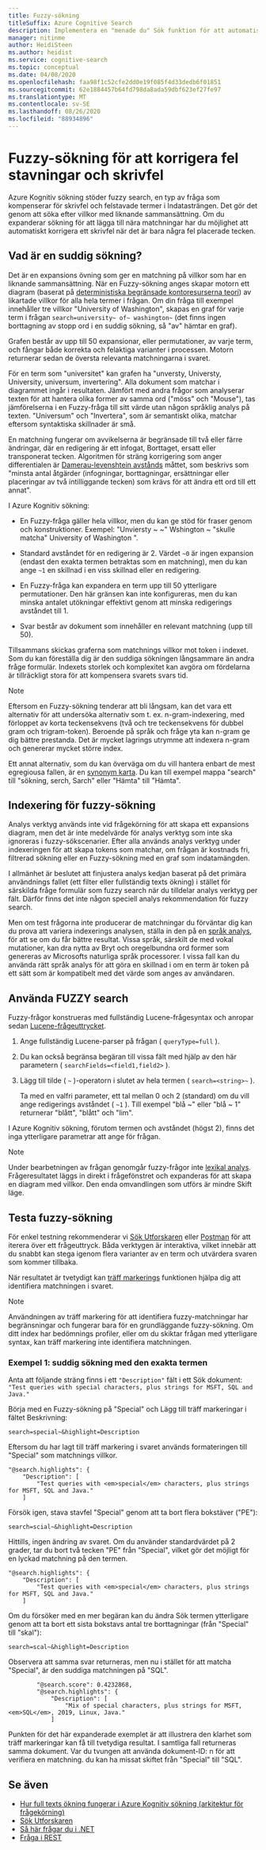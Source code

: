 ```yaml
---
title: Fuzzy-sökning
titleSuffix: Azure Cognitive Search
description: Implementera en "menade du" Sök funktion för att automatiskt korrigera en felstavad term eller skrivfel.
manager: nitinme
author: HeidiSteen
ms.author: heidist
ms.service: cognitive-search
ms.topic: conceptual
ms.date: 04/08/2020
ms.openlocfilehash: faa98f1c52cfe2dd0e19f085f4d33dedb6f01851
ms.sourcegitcommit: 62e1884457b64fd798da8ada59dbf623ef27fe97
ms.translationtype: MT
ms.contentlocale: sv-SE
ms.lasthandoff: 08/26/2020
ms.locfileid: "88934896"
---
```

# <a name="fuzzy-search-to-correct-misspellings-and-typos"></a>Fuzzy-sökning för att korrigera fel stavningar och skrivfel

Azure Kognitiv sökning stöder fuzzy search, en typ av fråga som kompenserar för skrivfel och felstavade termer i Indatasträngen. Det gör det genom att söka efter villkor med liknande sammansättning. Om du expanderar sökning för att lägga till nära matchningar har du möjlighet att automatiskt korrigera ett skrivfel när det är bara några fel placerade tecken. 

## <a name="what-is-fuzzy-search"></a>Vad är en suddig sökning?

Det är en expansions övning som ger en matchning på villkor som har en liknande sammansättning. När en Fuzzy-sökning anges skapar motorn ett diagram (baserat på [deterministiska begränsade kontoresurserna teori](https://en.wikipedia.org/wiki/Deterministic_finite_automaton)) av likartade villkor för alla hela termer i frågan. Om din fråga till exempel innehåller tre villkor "University of Washington", skapas en graf för varje term i frågan `search=university~ of~ washington~` (det finns ingen borttagning av stopp ord i en suddig sökning, så "av" hämtar en graf).

Grafen består av upp till 50 expansionar, eller permutationer, av varje term, och fångar både korrekta och felaktiga varianter i processen. Motorn returnerar sedan de översta relevanta matchningarna i svaret. 

För en term som "universitet" kan grafen ha "unversty, Universty, University, universum, invertering". Alla dokument som matchar i diagrammet ingår i resultaten. Jämfört med andra frågor som analyserar texten för att hantera olika former av samma ord ("möss" och "Mouse"), tas jämförelserna i en Fuzzy-fråga till sitt värde utan någon språklig analys på texten. "Universum" och "Invertera", som är semantiskt olika, matchar eftersom syntaktiska skillnader är små.

En matchning fungerar om avvikelserna är begränsade till två eller färre ändringar, där en redigering är ett infogat, Borttaget, ersatt eller transponerat tecken. Algoritmen för sträng korrigering som anger differentialen är [Damerau-levenshtein avstånds](https://en.wikipedia.org/wiki/Damerau%E2%80%93Levenshtein_distance) måttet, som beskrivs som "minsta antal åtgärder (infogningar, borttagningar, ersättningar eller placeringar av två intilliggande tecken) som krävs för att ändra ett ord till ett annat". 

I Azure Kognitiv sökning:

+ En Fuzzy-fråga gäller hela villkor, men du kan ge stöd för fraser genom och konstruktioner. Exempel: "Unviersty ~ ~" Wshington ~ "skulle matcha" University of Washington ".

+ Standard avståndet för en redigering är 2. Värdet `~0` är ingen expansion (endast den exakta termen betraktas som en matchning), men du kan ange `~1` en skillnad i en viss skillnad eller en redigering. 

+ En Fuzzy-fråga kan expandera en term upp till 50 ytterligare permutationer. Den här gränsen kan inte konfigureras, men du kan minska antalet utökningar effektivt genom att minska redigerings avståndet till 1.

+ Svar består av dokument som innehåller en relevant matchning (upp till 50).

Tillsammans skickas graferna som matchnings villkor mot token i indexet. Som du kan föreställa dig är den suddiga sökningen långsammare än andra fråge formulär. Indexets storlek och komplexitet kan avgöra om fördelarna är tillräckligt stora för att kompensera svarets svars tid.

> [!NOTE]
> Eftersom en Fuzzy-sökning tenderar att bli långsam, kan det vara ett alternativ för att undersöka alternativ som t. ex. n-gram-indexering, med förloppet av korta teckensekvens (två och tre teckensekvens för dubbel gram och trigram-token). Beroende på språk och fråge yta kan n-gram ge dig bättre prestanda. Det är mycket lagrings utrymme att indexera n-gram och genererar mycket större index.
>
> Ett annat alternativ, som du kan överväga om du vill hantera enbart de mest egregiousa fallen, är en [synonym karta](search-synonyms.md). Du kan till exempel mappa "search" till "sökning, serch, Sarch" eller "Hämta" till "Hämta".

## <a name="indexing-for-fuzzy-search"></a>Indexering för fuzzy-sökning

Analys verktyg används inte vid frågekörning för att skapa ett expansions diagram, men det är inte medelvärde för analys verktyg som inte ska ignoreras i fuzzy-sökscenarier. Efter alla används analys verktyg under indexeringen för att skapa tokens som matchar, om frågan är kostnads fri, filtrerad sökning eller en Fuzzy-sökning med en graf som indatamängden. 

I allmänhet är beslutet att finjustera analys kedjan baserat på det primära användnings fallet (ett filter eller fullständig texts ökning) i stället för särskilda fråge formulär som fuzzy search när du tilldelar analys verktyg per fält. Därför finns det inte någon speciell analys rekommendation för fuzzy search. 

Men om test frågorna inte producerar de matchningar du förväntar dig kan du prova att variera indexerings analysen, ställa in den på en [språk analys](index-add-language-analyzers.md), för att se om du får bättre resultat. Vissa språk, särskilt de med vokal mutationer, kan dra nytta av Bryt och oregelbundna ord former som genereras av Microsofts naturliga språk processorer. I vissa fall kan du använda rätt språk analys för att göra en skillnad i om en term är token på ett sätt som är kompatibelt med det värde som anges av användaren.

## <a name="how-to-use-fuzzy-search"></a>Använda FUZZY search

Fuzzy-frågor konstrueras med fullständig Lucene-frågesyntax och anropar sedan [Lucene-frågeuttrycket](https://lucene.apache.org/core/6_6_1/queryparser/org/apache/lucene/queryparser/classic/package-summary.html).

1. Ange fullständig Lucene-parser på frågan ( `queryType=full` ).

1. Du kan också begränsa begäran till vissa fält med hjälp av den här parametern ( `searchFields=<field1,field2>` ). 

1. Lägg till tilde ( `~` )-operatorn i slutet av hela termen ( `search=<string>~` ).

   Ta med en valfri parameter, ett tal mellan 0 och 2 (standard) om du vill ange redigerings avståndet ( `~1` ). Till exempel "blå ~" eller "blå ~ 1" returnerar "blått", "blått" och "lim".

I Azure Kognitiv sökning, förutom termen och avståndet (högst 2), finns det inga ytterligare parametrar att ange för frågan.

> [!NOTE]
> Under bearbetningen av frågan genomgår fuzzy-frågor inte [lexikal analys](search-lucene-query-architecture.md#stage-2-lexical-analysis). Frågeresultatet läggs in direkt i frågefönstret och expanderas för att skapa en diagram med villkor. Den enda omvandlingen som utförs är mindre Skift läge.

## <a name="testing-fuzzy-search"></a>Testa fuzzy-sökning

För enkel testning rekommenderar vi [Sök Utforskaren](search-explorer.md) eller [Postman](search-get-started-postman.md) för att iterera över ett frågeuttryck. Båda verktygen är interaktiva, vilket innebär att du snabbt kan stega igenom flera varianter av en term och utvärdera svaren som kommer tillbaka.

När resultatet är tvetydigt kan [träff markerings](search-pagination-page-layout.md#hit-highlighting) funktionen hjälpa dig att identifiera matchningen i svaret. 

> [!Note]
> Användningen av träff markering för att identifiera fuzzy-matchningar har begränsningar och fungerar bara för en grundläggande fuzzy-sökning. Om ditt index har bedömnings profiler, eller om du skiktar frågan med ytterligare syntax, kan träff markering inte identifiera matchningen. 

### <a name="example-1-fuzzy-search-with-the-exact-term"></a>Exempel 1: suddig sökning med den exakta termen

Anta att följande sträng finns i ett `"Description"` fält i ett Sök dokument: `"Test queries with special characters, plus strings for MSFT, SQL and Java."`

Börja med en Fuzzy-sökning på "Special" och Lägg till träff markeringar i fältet Beskrivning:

```console
search=special~&highlight=Description
```

Eftersom du har lagt till träff markering i svaret används formateringen till "Special" som matchnings villkor.

```output
"@search.highlights": {
    "Description": [
        "Test queries with <em>special</em> characters, plus strings for MSFT, SQL and Java."
    ]
```

Försök igen, stava stavfel "Special" genom att ta bort flera bokstäver ("PE"):

```console
search=scial~&highlight=Description
```

Hittills, ingen ändring av svaret. Om du använder standardvärdet på 2 grader, tar du bort två tecken "PE" från "Special", vilket gör det möjligt för en lyckad matchning på den termen.

```output
"@search.highlights": {
    "Description": [
        "Test queries with <em>special</em> characters, plus strings for MSFT, SQL and Java."
    ]
```

Om du försöker med en mer begäran kan du ändra Sök termen ytterligare genom att ta bort ett sista bokstavs antal tre borttagningar (från "Special" till "skal"):

```console
search=scal~&highlight=Description
```

Observera att samma svar returneras, men nu i stället för att matcha "Special", är den suddiga matchningen på "SQL".

```output
        "@search.score": 0.4232868,
        "@search.highlights": {
            "Description": [
                "Mix of special characters, plus strings for MSFT, <em>SQL</em>, 2019, Linux, Java."
            ]
```

Punkten för det här expanderade exemplet är att illustrera den klarhet som träff markeringar kan få till tvetydiga resultat. I samtliga fall returneras samma dokument. Var du tvungen att använda dokument-ID: n för att verifiera en matchning. du kan ha missat skiftet från "Special" till "SQL".

## <a name="see-also"></a>Se även

+ [Hur full texts ökning fungerar i Azure Kognitiv sökning (arkitektur för frågekörning)](search-lucene-query-architecture.md)
+ [Sök Utforskaren](search-explorer.md)
+ [Så här frågar du i .NET](./search-get-started-dotnet.md)
+ [Fråga i REST](./search-get-started-powershell.md)